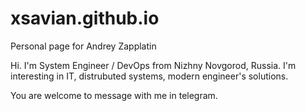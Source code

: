 # xsavian.github.io
Personal page for Andrey Zapplatin

Hi. I'm System Engineer / DevOps from Nizhny Novgorod, Russia. 
I'm interesting in IT, distrubuted systems, modern engineer's solutions.

You are welcome to message with me in telegram.
